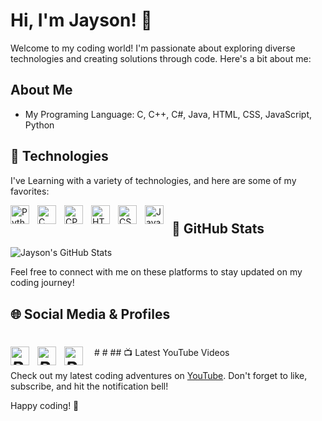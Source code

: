 # Hi, I'm Jayson! 👋

Welcome to my coding world! I'm passionate about exploring diverse technologies and creating solutions through code. Here's a bit about me:

## About Me

- My Programing Language: C, C++, C#, Java, HTML, CSS, JavaScript, Python

## 🧰 Technologies

I've Learning with a variety of technologies, and here are some of my favorites:

<img align="left" alt="Python" width="30px" style="padding-right:10px;" src="https://cdn.jsdelivr.net/gh/devicons/devicon/icons/python/python-original.svg" />
<img align="left" alt="C" width="30px" style="padding-right:10px;" src="https://cdn.jsdelivr.net/gh/devicons/devicon/icons/c/c-original.svg" />
<img align="left" alt="CPP" width="30px" style="padding-right:10px;" src="https://cdn.jsdelivr.net/gh/devicons/devicon/icons/cplusplus/cplusplus-original.svg" />
<img align="left" alt="HTML" width="30px" style="padding-right:10px;" src="https://cdn.jsdelivr.net/gh/devicons/devicon/icons/html5/html5-plain.svg" />
<img align="left" alt="CSS" width="30px" style="padding-right:10px;" src="https://cdn.jsdelivr.net/gh/devicons/devicon/icons/css3/css3-plain.svg" />
<img align="left" alt="JavaScript" width="30px" style="padding-right:10px;" src="https://cdn.jsdelivr.net/gh/devicons/devicon/icons/javascript/javascript-plain.svg" />

#
## 🚀 GitHub Stats

![Jayson's GitHub Stats](https://github-readme-stats.vercel.app/api?username=Jayson056&show_icons=true&theme=dark)

Feel free to connect with me on these platforms to stay updated on my coding journey!
## 🌐 Social Media & Profiles

<h1>
<a href="https://www.instagram.com/jaysonapable/" style="--socia" sytle=""><i class='bx bxl-instagram'><img  align="left" alt="Python" width="30px" style="padding-right:10px;" src="https://upload.wikimedia.org/wikipedia/commons/a/a5/Instagram_icon.png"/></i></a>
<a href="https://www.linkedin.com/in/jayson-combate-8721771b3/" style="--socia" sytle=""><i class='bx bxl-instagram'><img  align="left" alt="Python" width="30px" style="padding-right:10px;" src="https://upload.wikimedia.org/wikipedia/commons/c/ca/LinkedIn_logo_initials.png"/></i></a>
<a href="https://www.youtube.com/@JaysonApableCombate/" style="--socia" sytle=""><i class='bx bxl-instagram'><img  align="left" alt="Python" width="30px" style="padding-right:15px;" src="https://upload.wikimedia.org/wikipedia/commons/e/ef/Youtube_logo.png"/></i></a>
</h1>
#
#
## 📺 Latest YouTube Videos

Check out my latest coding adventures on [YouTube](https://www.youtube.com/@JaysonApableCombate/). Don't forget to like, subscribe, and hit the notification bell!

Happy coding! 🚀
